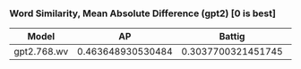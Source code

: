 ### Word Similarity, Mean Absolute Difference (gpt2) [0 is best]
|Model|AP|Battig|BLESS|ESSLI-2008|
|:--:|:--:|:--:|:--:|:--:|
|gpt2.768.wv|0.463648930530484|0.3037700321451745|0.5530449975649033|0.6299404756352834|
